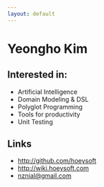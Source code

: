 ```yaml
---
layout: default
---
```

Yeongho Kim
===========

## Interested in:
- Artificial Intelligence
- Domain Modeling & DSL
- Polyglot Programming
- Tools for productivity
- Unit Testing

## Links
- <http://github.com/hoeysoft>  
- <http://wiki.hoeysoft.com>
- <nznial@gmail.com>
